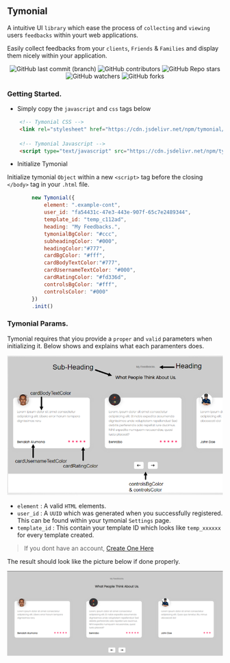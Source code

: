 ## Tymonial
A intuitive UI `library` which ease the process of `collecting` and `viewing` users `feedbacks` within yourt web applications.

Easily collect feedbacks from your `clients`, `Friends` & `Families` and display them nicely within your application.


<center>

![GitHub last commit (branch)](https://img.shields.io/github/last-commit/benrobo/tymonial/main?style=for-the-badge)
![GitHub contributors](https://img.shields.io/github/contributors/benrobo/tymonial?style=for-the-badge)
![GitHub Repo stars](https://img.shields.io/github/stars/benrobo/tymonial?style=for-the-badge)
![GitHub watchers](https://img.shields.io/github/watchers/benrobo/tymonial?style=for-the-badge)
![GitHub forks](https://img.shields.io/github/forks/benrobo/tymonial?style=for-the-badge)

</center>

### Getting Started.

- Simply copy the `javascript` and `css` tags below

```html
    <!-- Tymonial CSS -->
    <link rel="stylesheet" href="https://cdn.jsdelivr.net/npm/tymonial/lib/css/tymonial.css">

    <!-- Tymonial Javascript -->
    <script type="text/javascript" src="https://cdn.jsdelivr.net/npm/tymonial/lib/tymonial.js">
```

- Initialize Tymonial

Initialize tymonial `Object` within a new `<script>` tag before the closing `</body>` tag in your `.html` file.

```js
        new Tymonial({
            element: ".example-cont",
            user_id: "fa54431c-47e3-443e-907f-65c7e2489344",
            template_id: "temp_c112ad",
            heading: "My Feedbacks.",
            tymonialBgColor: "#ccc",
            subheadingColor: "#000",
            headingColor:"#777",
            cardBgColor: "#fff",
            cardBodyTextColor:"#777",
            cardUsernameTextColor: "#000",
            cardRatingColor: "#fd336d",
            controlsBgColor: "#fff",
            controlsColor: "#000"
        })
        .init()
```

### Tymonial Params.
Tymonial requires that yiou provide a `proper` and `valid` parameters when initializing it. Below shows and explains what each paramenters does.

![explanation.png](https://raw.githubusercontent.com/Benrobo/tymonial-lib/main/tymonial-exp.PNG)

- `element` : A valid `HTML` elements.
- `user_id` : A `UUID` which was generated when you successfully registered. This can be found within your tymonial `Settings` page.
- `template_id` : This contain your template ID which looks like `temp_xxxxxx` for every template created.

> If you dont have an account, [Create One Here](https://)

The result should look like the picture below if done properly.

![tymonial.png](https://raw.githubusercontent.com/Benrobo/tymonial-lib/main/tymonial.PNG)